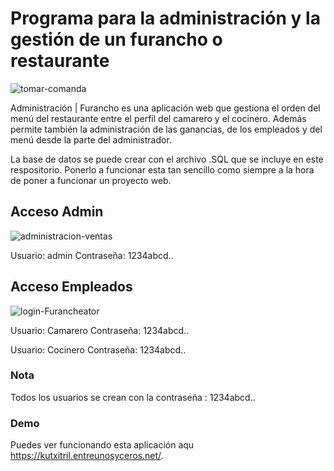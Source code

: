 # Programa para la administración y la gestión de un furancho o restaurante

![tomar-comanda](https://user-images.githubusercontent.com/6242827/223697811-adf3c0e0-f924-4818-afc3-bd75eec5a703.png)

Administración | Furancho es una aplicación web que gestiona el orden del menú del restaurante entre el perfil del camarero y el cocinero. Además permite también la administración de las ganancias, de los empleados y del menú desde la parte del administrador.

La base de datos se puede crear con el archivo .SQL que se incluye en este respositorio. Ponerlo a funcionar esta tan sencillo como siempre a la hora de poner a funcionar un proyecto web.

## Acceso Admin

![administracion-ventas](https://user-images.githubusercontent.com/6242827/223698806-27ad6766-5017-4510-bef7-e0af18b015f6.png)

Usuario: admin
Contraseña: 1234abcd..

## Acceso Empleados


![login-Furancheator](https://user-images.githubusercontent.com/6242827/223697661-7b36a7a0-d0a9-45c4-91da-435d29433db4.png)

Usuario: Camarero
Contraseña: 1234abcd..

Usuario: Cocinero
Contraseña: 1234abcd..

### Nota
Todos los usuarios se crean con la contraseña : 1234abcd..

### Demo
Puedes ver funcionando esta aplicación aqu https://kutxitril.entreunosyceros.net/.
